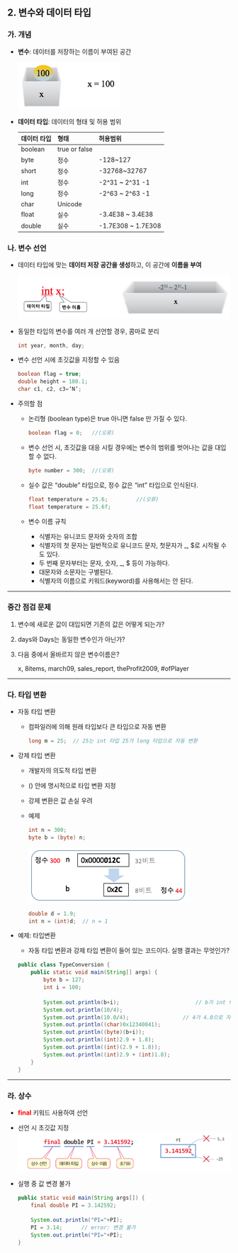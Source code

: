 ## 2. 변수와 데이터 타입
### 가. 개념
- **변수**: 데이터를 저장하는 이름이 부여된 공간

	![](figure/variable.png)

- **데이터 타입**: 데이터의 형태 및 허용 범위 

	데이터 타입 | 형태 | 허용범위
	---------|-----|-------
	boolean | true or false |
	byte | 정수 | -128~127
	short | 정수 | -32768~32767
	int | 정수 | -2^31 ~ 2^31 -1
	long | 정수 | -2^63 ~ 2^63 -1
	char | Unicode|
	float	| 실수 | -3.4E38 ~ 3.4E38
	double | 실수 | -1.7E308 ~ 1.7E308

### 나. 변수 선언
- 데이터 타입에 맞는 **데이터 저장 공간을 생성**하고, 이 공간에 **이름을 부여**

	![](figure/variable-declare.png)

- 동일한 타입의 변수를 여러 개 선언할 경우, 콤마로 분리

	```java
	int year, month, day;
	```

- 변수 선언 시에 초깃값을 지정할 수 있음

	```java
	boolean flag = true;
	double height = 180.1;
	char c1, c2, c3=‘N’;
	```	

- 주의할 점
	- 논리형 (boolean type)은 true 아니면 false 만 가질 수 있다.
	
		```java
		boolean flag = 0;   //(오류)
		```
	
	- 변수 선언 시, 초깃값을 대응 시킬 경우에는 변수의 범위를 벗어나는 값을 대입할 수 없다.
	
		```java
		byte number = 300;  //(오류)
		```
		
	- 실수 값은 “double” 타입으로, 정수 값은 “int” 타입으로 인식된다.

		```java
		float temperature = 25.6;         //(오류)
		float temperature = 25.6f;
		```
		
	- 변수 이름 규칙
		- 식별자는 유니코드 문자와 숫자의 조합
		- 식별자의 첫 문자는 일반적으로 유니코드 문자, 첫문자가 _, $로 시작될 수도 있다.
		- 두 번째 문자부터는 문자, 숫자, _, $ 등이 가능하다. 
		- 대문자와 소문자는 구별된다. 
		- 식별자의 이름으로 키워드(keyword)를 사용해서는 안 된다. 

---
### 중간 점검 문제
1. 변수에 새로운 값이 대입되면 기존의 값은 어떻게 되는가?

2. days와 Days는 동일한 변수인가 아닌가?

3. 다음 중에서 올바르지 않은 변수이름은?
    
    x, 8items, march09, sales_report, theProfit2009, #ofPlayer

---
### 다. 타입 변환
- 자동 타입 변환
	- 컴파일러에 의해 원래 타입보다 큰 타입으로 자동 변환

		```java
		long m = 25;  // 25는 int 타입 25가 long 타입으로 자동 변환
		```
		
- 강제 타입 변환
	- 개발자의 의도적 타입 변환
	- () 안에 명시적으로 타입 변환 지정
	- 강제 변환은 값 손실 우려
	- 예제

		```java
		int n = 300;
		byte b = (byte) n;
		```
		![](figure/type-conversion.png)
		
		```java
		double d = 1.9;
		int n = (int)d;  // n = 1
		```
- 예제: 타입변환
	- 자동 타입 변환과 강제 타입 변환이 들어 있는 코드이다. 실행 결과는 무엇인가?
 
	```java
	public class TypeConversion {
	    public static void main(String[] args) {
	        byte b = 127;
	        int i = 100;
	
	        System.out.println(b+i); 						// b가 int 타입으로 자동 변환
	        System.out.println(10/4);
	        System.out.println(10.0/4); 				// 4가 4.0으로 자동 변환
	        System.out.println((char)0x12340041);
	        System.out.println((byte)(b+i));
	        System.out.println((int)2.9 + 1.8);
	        System.out.println((int)(2.9 + 1.8));
	        System.out.println((int)2.9 + (int)1.8);
	    }
	}
	
	``` 
---
### 라. 상수
- <span style="color:red">**final**</span> 키워드 사용하여 선언
- 선언 시 초깃값 지정
	![](figure/constant.png)
	
- 실행 중 값 변경 불가

	```java
	public static void main(String args[]) {
		final double PI = 3.142592;
		 
		System.out.println("PI="+PI);
		PI = 3.14;		// error: 변경 불가 
		System.out.println("PI="+PI);
	}
	
	```